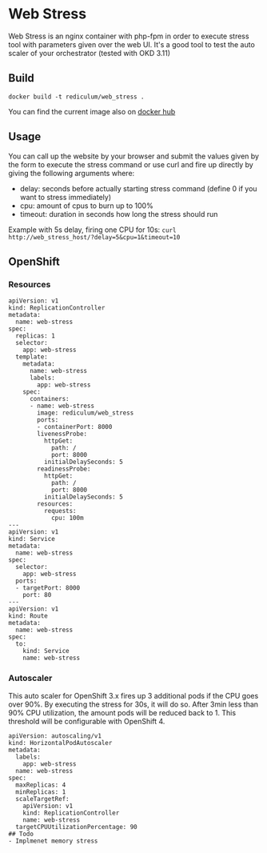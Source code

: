 # Web Stress
Web Stress is an nginx container with php-fpm in order to execute stress tool with parameters given over the web UI. It's a good tool to test the auto scaler of your orchestrator (tested with OKD 3.11)
## Build
```
docker build -t rediculum/web_stress .
```
You can find the current image also on [docker hub](https://hub.docker.com/repository/docker/rediculum/web_stress)
## Usage
You can call up the website by your browser and submit the values given by the form to execute the stress command or use curl and fire up directly by giving the following arguments where:
- delay: seconds before actually starting stress command (define 0 if you want to stress immediately)
- cpu: amount of cpus to burn up to 100%
- timeout: duration in seconds how long the stress should run

Example with 5s delay, firing one CPU for 10s:
```curl http://web_stress_host/?delay=5&cpu=1&timeout=10```

## OpenShift
### Resources
```
apiVersion: v1
kind: ReplicationController
metadata:
  name: web-stress
spec:
  replicas: 1
  selector:
    app: web-stress
  template:
    metadata:
      name: web-stress
      labels:
        app: web-stress
    spec:
      containers:
      - name: web-stress
        image: rediculum/web_stress
        ports:
        - containerPort: 8000
        livenessProbe:
          httpGet:
            path: /
            port: 8000
          initialDelaySeconds: 5
        readinessProbe:
          httpGet:
            path: /
            port: 8000
          initialDelaySeconds: 5
        resources:
          requests:
            cpu: 100m
---
apiVersion: v1
kind: Service
metadata:
  name: web-stress
spec:
  selector:
    app: web-stress
  ports:
  - targetPort: 8000
    port: 80
---
apiVersion: v1
kind: Route
metadata:
  name: web-stress
spec:
  to:
    kind: Service
    name: web-stress
```
### Autoscaler
This auto scaler for OpenShift 3.x fires up 3 additional pods if the CPU goes over 90%. By executing the stress for 30s, it will do so. After 3min less than 90% CPU utilization, the amount pods will be reduced back to 1. This threshold will be configurable with OpenShift 4.
```
apiVersion: autoscaling/v1
kind: HorizontalPodAutoscaler
metadata:
  labels:
    app: web-stress
  name: web-stress
spec:
  maxReplicas: 4
  minReplicas: 1
  scaleTargetRef:
    apiVersion: v1
    kind: ReplicationController
    name: web-stress
  targetCPUUtilizationPercentage: 90
## Todo
- Implmenet memory stress
